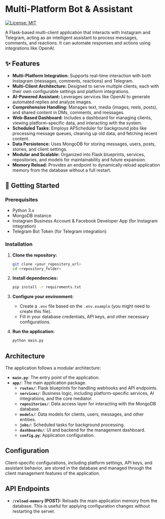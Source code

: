 # Multi-Platform Bot & Assistant

[![License: MIT](https://img.shields.io/badge/License-MIT-yellow.svg)](LICENSE)

A Flask-based multi-client application that interacts with Instagram and Telegram, acting as an intelligent assistant to process messages, comments, and reactions. It can automate responses and actions using integrations like OpenAI.

## ✨ Features

*   **Multi-Platform Integration:** Supports real-time interaction with both Instagram (messages, comments, reactions) and Telegram.
*   **Multi-Client Architecture:** Designed to serve multiple clients, each with their own configurable settings and platform integrations.
*   **AI-Powered Assistant:** Leverages services like OpenAI to generate automated replies and analyze images.
*   **Comprehensive Handling:** Manages text, media (images, reels, posts), and shared content in DMs, comments, and messages.
*   **Web-Based Dashboard:** Includes a dashboard for managing clients, viewing platform-specific data, and interacting with the system.
*   **Scheduled Tasks:** Employs APScheduler for background jobs like processing message queues, cleaning up old data, and fetching recent content.
*   **Data Persistence:** Uses MongoDB for storing messages, users, posts, stories, and client settings.
*   **Modular and Scalable:** Organized into Flask blueprints, services, repositories, and models for maintainability and future expansion.
*   **Memory Reload:** Provides an endpoint to dynamically reload application memory from the database without a full restart.

## 🚀 Getting Started

### Prerequisites

*   Python 3.x
*   MongoDB instance
*   Instagram Business Account & Facebook Developer App (for Instagram integration)
*   Telegram Bot Token (for Telegram integration)

### Installation

1.  **Clone the repository:**
    ```bash
    git clone <your_repository_url>
    cd <repository_folder>
    ```

2.  **Install dependencies:**
    ```bash
    pip install -r requirements.txt
    ```

3.  **Configure your environment:**
    *   Create a `.env` file based on the `.env.example` (you might need to create this file).
    *   Fill in your database credentials, API keys, and other necessary configurations.

4.  **Run the application:**
    ```bash
    python main.py
    ```

## Architecture

The application follows a modular architecture:

*   **`main.py`**: The entry point of the application.
*   **`app/`**: The main application package.
    *   **`routes/`**: Flask blueprints for handling webhooks and API endpoints.
    *   **`services/`**: Business logic, including platform-specific services, AI integrations, and the core mediator.
    *   **`repositories/`**: Data access layer for interacting with the MongoDB database.
    *   **`models/`**: Data models for clients, users, messages, and other entities.
    *   **`jobs/`**: Scheduled tasks for background processing.
    *   **`dashboards/`**: UI and backend for the management dashboard.
    *   **`config.py`**: Application configuration.

## Configuration

Client-specific configurations, including platform settings, API keys, and assistant behavior, are stored in the database and managed through the client management features of the application.

## API Endpoints

*   **`/reload-memory` (POST):** Reloads the main application memory from the database. This is useful for applying configuration changes without restarting the server.
